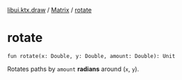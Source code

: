 [libui.ktx.draw](../README.md) / [Matrix](README.md) / [rotate](rotate.md)

# rotate

`fun rotate(x: Double, y: Double, amount: Double): Unit`

Rotates paths by `amount` **radians** around (`x`, `y`).

